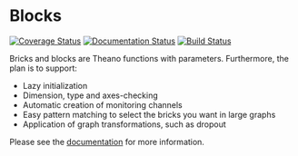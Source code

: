 Blocks
======

[![Coverage Status](https://img.shields.io/coveralls/bartvm/blocks.svg)](https://coveralls.io/r/bartvm/blocks?branch=master) [![Documentation Status](https://readthedocs.org/projects/blocks/badge/?version=latest)](https://readthedocs.org/projects/blocks/?badge=latest) [![Build Status](https://travis-ci.org/lisa-lab/pylearn2.svg?branch=master)](https://travis-ci.org/lisa-lab/pylearn2)

Bricks and blocks are Theano functions with parameters. Furthermore, the
plan is to support:

* Lazy initialization
* Dimension, type and axes-checking
* Automatic creation of monitoring channels
* Easy pattern matching to select the bricks you want in large graphs
* Application of graph transformations, such as dropout

Please see the [documentation](http://blocks.readthedocs.org/en/latest/)
for more information.
